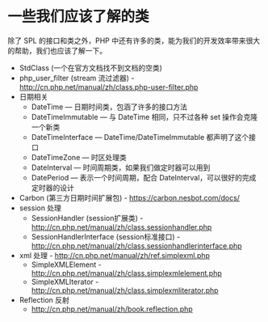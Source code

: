 # 一些我们应该了解的类

除了 SPL 的接口和类之外，PHP 中还有许多的类，能为我们的开发效率带来很大的帮助，我们也应该了解一下。

* StdClass (一个在官方文档找不到文档的空类)
* php_user_filter (stream 流过滤器) - http://cn.php.net/manual/zh/class.php-user-filter.php
* 日期相关
    * DateTime — 日期时间类，包涵了许多的接口方法
    * DateTimeImmutable — 与 DateTime 相同，只不过各种 set 操作会克隆一个新类
    * DateTimeInterface — DateTime/DateTimeImmutable 都声明了这个接口
    * DateTimeZone — 时区处理类
    * DateInterval — 时间周期类，如果我们做定时器可以用到
    * DatePeriod — 表示一个时间周期，配合 DateInterval，可以很好的完成定时器的设计
* Carbon (第三方日期时间扩展包) - https://carbon.nesbot.com/docs/
* session 处理
    * SessionHandler (session扩展类) - http://cn.php.net/manual/zh/class.sessionhandler.php
    * SessionHandlerInterface (session标准接口) - http://cn.php.net/manual/zh/class.sessionhandlerinterface.php
* xml 处理 - http://cn.php.net/manual/zh/ref.simplexml.php
    * SimpleXMLElement - http://cn.php.net/manual/zh/class.simplexmlelement.php
    * SimpleXMLIterator - http://cn.php.net/manual/zh/class.simplexmliterator.php
* Reflection 反射
    * http://cn.php.net/manual/zh/book.reflection.php
